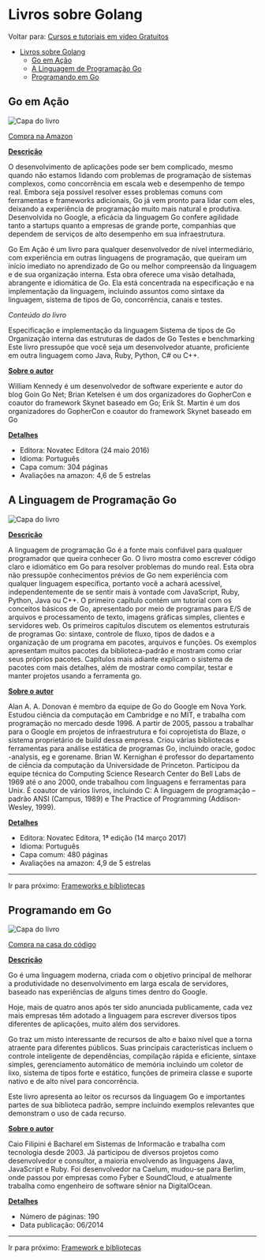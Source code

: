 # Livros sobre Golang
Voltar para: [Cursos e tutoriais em vídeo Gratuitos](../free-videos-references/README.md)

- [Livros sobre Golang](#livros-sobre-golang)
  - [Go em Ação](#go-em-ação)
  - [A Linguagem de Programação Go](#a-linguagem-de-programação-go)
  - [Programando em Go](#programando-em-go)


## Go em Ação
![Capa do livro](../../assets/book-go-in-action.jpg)

[Compra na Amazon](https://www.amazon.com.br/Go-em-A%C3%A7%C3%A3o-William-Kennedy/dp/8575225065)

**<u>Descrição</u>**

O desenvolvimento de aplicações pode ser bem complicado, mesmo quando não estamos lidando com problemas de programação de sistemas complexos, como concorrência em escala web e desempenho de tempo real. Embora seja possível resolver esses problemas comuns com ferramentas e frameworks adicionais, Go já vem pronto para lidar com eles, deixando a experiência de programação muito mais natural e produtiva. Desenvolvida no Google, a eficácia da linguagem Go confere agilidade tanto a startups quanto a empresas de grande porte, companhias que dependem de serviços de alto desempenho em sua infraestrutura.

Go Em Ação é um livro para qualquer desenvolvedor de nível intermediário, com experiência em outras linguagens de programação, que queiram um início imediato no aprendizado de Go ou melhor compreensão da linguagem e de sua organização interna. Esta obra oferece uma visão detalhada, abrangente e idiomática de Go. Ela está concentrada na especificação e na implementação da linguagem, incluindo assuntos como sintaxe da linguagem, sistema de tipos de Go, concorrência, canais e testes.

_Conteúdo do livro_

Especificação e implementação da linguagem
Sistema de tipos de Go
Organização interna das estruturas de dados de Go
Testes e benchmarking
Este livro pressupõe que você seja um desenvolvedor atuante, proficiente em outra linguagem como Java, Ruby, Python, C# ou C++.

**<u>Sobre o autor</u>**

William Kennedy é um desenvolvedor de software experiente e autor do blog Goin Go Net; Brian Ketelsen é um dos organizadores do GopherCon e coautor do framework Skynet baseado em Go; Erik St. Martin é um dos organizadores do GopherCon e coautor do framework Skynet baseado em Go

**<u>Detalhes</u>**

* Editora: Novatec Editora (24 maio 2016)
* Idioma: Português
* Capa comum: 304 páginas
* Avaliações na amazon: 4,6 de 5 estrelas 

## A Linguagem de Programação Go
![Capa do livro](../../assets/book-go-programming-language.jpg)

**<u>Descrição</u>**   

A linguagem de programação Go é a fonte mais confiável para qualquer programador que queira conhecer Go. O livro mostra como escrever código claro e idiomático em Go para resolver problemas do mundo real. Esta obra não pressupõe conhecimentos prévios de Go nem experiência com qualquer linguagem específica, portanto você a achará acessível, independentemente de se sentir mais à vontade com JavaScript, Ruby, Python, Java ou C++.
O primeiro capítulo contém um tutorial com os conceitos básicos de Go, apresentado por meio de programas para E/S de arquivos e processamento de texto, imagens gráficas simples, clientes e servidores web.
Os primeiros capítulos discutem os elementos estruturais de programas Go: sintaxe, controle de fluxo, tipos de dados e a organização de um programa em pacotes, arquivos e funções. Os exemplos apresentam muitos pacotes da biblioteca-padrão e mostram como criar seus próprios pacotes. Capítulos mais adiante explicam o sistema de pacotes com mais detalhes, além de mostrar como compilar, testar e manter projetos usando a ferramenta go.

**<u>Sobre o autor</u>**   

Alan A. A. Donovan é membro da equipe de Go do Google em Nova York. Estudou ciência da computação em Cambridge e no MIT, e trabalha com programação no mercado desde 1996. A partir de 2005, passou a trabalhar para o Google em projetos de infraestrutura e foi coprojetista do Blaze, o sistema proprietário de build dessa empresa. Criou várias bibliotecas e ferramentas para análise estática de programas Go, incluindo oracle, godoc -analysis, eg e gorename. Brian W. Kernighan é professor do departamento de ciência da computação da Universidade de Princeton. Participou da equipe técnica do Computing Science Research Center do Bell Labs de 1969 até o ano 2000, onde trabalhou com linguagens e ferramentas para Unix. É coautor de vários livros, incluindo C: A linguagem de programação – padrão ANSI (Campus, 1989) e The Practice of Programming (Addison-Wesley, 1999).

**<u>Detalhes</u>**

* Editora: Novatec Editora, 1ª edição (14 março 2017)
* Idioma: Português
* Capa comum: 480 páginas
* Avaliações na amazon: 4,9 de 5 estrelas  


---

Ir para próximo: [Frameworks e bibliotecas](../frameworks-and-libraries/README.md)

## Programando em Go   
![Capa do livro](../../assets/book-programming-in-go.jpeg)

[Compra na casa do código](https://www.casadocodigo.com.br/products/livro-google-go?_pos=1&_sid=846dbd1e4&_ss=r)

**<u>Descrição</u>**  

Go é uma linguagem moderna, criada com o objetivo principal de melhorar a produtividade no desenvolvimento em larga escala de servidores, baseado nas experiências de alguns times dentro do Google.

Hoje, mais de quatro anos após ter sido anunciada publicamente, cada vez mais empresas têm adotado a linguagem para escrever diversos tipos diferentes de aplicações, muito além dos servidores.

Go traz um misto interessante de recursos de alto e baixo nível que a torna atraente para diferentes públicos. Suas principais características incluem o controle inteligente de dependências, compilação rápida e eficiente, sintaxe simples, gerenciamento automático de memória incluindo um coletor de lixo, sistema de tipos forte e estático, funções de primeira classe e suporte nativo e de alto nível para concorrência.

Este livro apresenta ao leitor os recursos da linguagem Go e importantes partes de sua biblioteca padrão, sempre incluindo exemplos relevantes que demonstram o uso de cada recurso.

**<u>Sobre o autor</u>**  

Caio Filipini é Bacharel em Sistemas de Informacão e trabalha com tecnologia desde 2003. Já participou de diversos projetos como desenvolvedor e consultor, a maioria envolvendo as linguagens Java, JavaScript e Ruby. Foi desenvolvedor na Caelum, mudou-se para Berlim, onde passou por empresas como Fyber e SoundCloud, e atualmente trabalha como engenheiro de software sênior na DigitalOcean.

**<u>Detalhes</u>**

* Número de páginas: 190
* Data publicação: 06/2014

---

Ir para próximo: [Framework e bibliotecas](../frameworks-and-libraries/README.md)